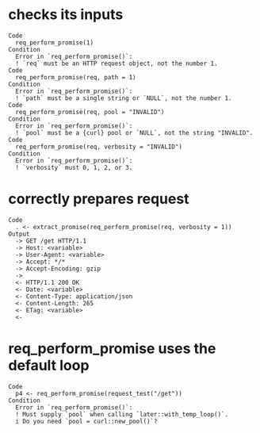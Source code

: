# checks its inputs

    Code
      req_perform_promise(1)
    Condition
      Error in `req_perform_promise()`:
      ! `req` must be an HTTP request object, not the number 1.
    Code
      req_perform_promise(req, path = 1)
    Condition
      Error in `req_perform_promise()`:
      ! `path` must be a single string or `NULL`, not the number 1.
    Code
      req_perform_promise(req, pool = "INVALID")
    Condition
      Error in `req_perform_promise()`:
      ! `pool` must be a {curl} pool or `NULL`, not the string "INVALID".
    Code
      req_perform_promise(req, verbosity = "INVALID")
    Condition
      Error in `req_perform_promise()`:
      ! `verbosity` must 0, 1, 2, or 3.

# correctly prepares request

    Code
      . <- extract_promise(req_perform_promise(req, verbosity = 1))
    Output
      -> GET /get HTTP/1.1
      -> Host: <variable>
      -> User-Agent: <variable>
      -> Accept: */*
      -> Accept-Encoding: gzip
      -> 
      <- HTTP/1.1 200 OK
      <- Date: <variable>
      <- Content-Type: application/json
      <- Content-Length: 265
      <- ETag: <variable>
      <- 

# req_perform_promise uses the default loop

    Code
      p4 <- req_perform_promise(request_test("/get"))
    Condition
      Error in `req_perform_promise()`:
      ! Must supply `pool` when calling `later::with_temp_loop()`.
      i Do you need `pool = curl::new_pool()`?

